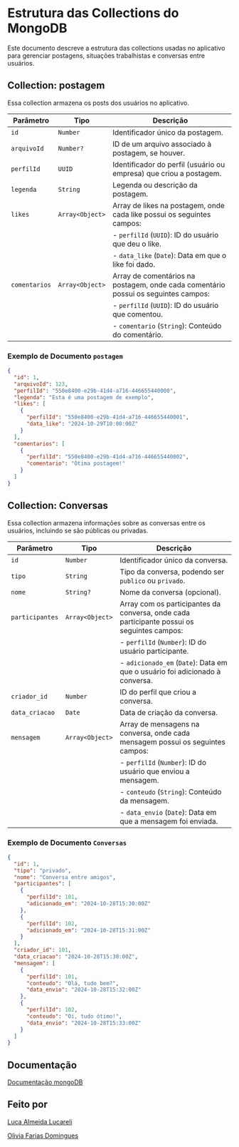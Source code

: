 # Estrutura das Collections do MongoDB

Este documento descreve a estrutura das collections usadas no aplicativo para gerenciar postagens, situações trabalhistas e conversas entre usuários.

## Collection: **postagem**

Essa collection armazena os posts dos usuários no aplicativo.

| Parâmetro      | Tipo                 | Descrição                                                                                 |
|----------------|----------------------|-------------------------------------------------------------------------------------------|
| `id`           | `Number`             | Identificador único da postagem.                                                          |
| `arquivoId`    | `Number?`            | ID de um arquivo associado à postagem, se houver.                                         |
| `perfilId`     | `UUID`               | Identificador do perfil (usuário ou empresa) que criou a postagem.                        |
| `legenda`      | `String`             | Legenda ou descrição da postagem.                                                         |
| `likes`        | `Array<Object>`      | Array de likes na postagem, onde cada like possui os seguintes campos:                    |
|                |                      | - `perfilId` (`UUID`): ID do usuário que deu o like.                                     |
|                |                      | - `data_like` (`Date`): Data em que o like foi dado.                                     |
| `comentarios`  | `Array<Object>`      | Array de comentários na postagem, onde cada comentário possui os seguintes campos:        |
|                |                      | - `perfilId` (`UUID`): ID do usuário que comentou.                                       |
|                |                      | - `comentario` (`String`): Conteúdo do comentário.                                       |

### Exemplo de Documento `postagem`

```json
{
  "id": 1,
  "arquivoId": 123,
  "perfilId": "550e8400-e29b-41d4-a716-446655440000",
  "legenda": "Esta é uma postagem de exemplo",
  "likes": [
    {
      "perfilId": "550e8400-e29b-41d4-a716-446655440001",
      "data_like": "2024-10-29T10:00:00Z"
    }
  ],
  "comentarios": [
    {
      "perfilId": "550e8400-e29b-41d4-a716-446655440002",
      "comentario": "Ótima postagem!"
    }
  ]
}
```

## Collection: **Conversas**

Essa collection armazena informações sobre as conversas entre os usuários, incluindo se são públicas ou privadas.

| Parâmetro      | Tipo                 | Descrição                                                                                 |
|----------------|----------------------|-------------------------------------------------------------------------------------------|
| `id`           | `Number`             | Identificador único da conversa.                                                          |
| `tipo`         | `String`             | Tipo da conversa, podendo ser `publico` ou `privado`.                                     |
| `nome`         | `String?`            | Nome da conversa (opcional).                                                              |
| `participantes`| `Array<Object>`      | Array com os participantes da conversa, onde cada participante possui os seguintes campos:|
|                |                      | - `perfilId` (`Number`): ID do usuário participante.                                      |
|                |                      | - `adicionado_em` (`Date`): Data em que o usuário foi adicionado à conversa.              |
| `criador_id`   | `Number`             | ID do perfil que criou a conversa.                                                        |
| `data_criacao` | `Date`               | Data de criação da conversa.                                                              |
| `mensagem`     | `Array<Object>`      | Array de mensagens na conversa, onde cada mensagem possui os seguintes campos:            |
|                |                      | - `perfilId` (`Number`): ID do usuário que enviou a mensagem.                             |
|                |                      | - `conteudo` (`String`): Conteúdo da mensagem.                                            |
|                |                      | - `data_envio` (`Date`): Data em que a mensagem foi enviada.                              |

### Exemplo de Documento `Conversas`

```json
{
  "id": 1,
  "tipo": "privado",
  "nome": "Conversa entre amigos",
  "participantes": [
    {
      "perfilId": 101,
      "adicionado_em": "2024-10-28T15:30:00Z"
    },
    {
      "perfilId": 102,
      "adicionado_em": "2024-10-28T15:31:00Z"
    }
  ],
  "criador_id": 101,
  "data_criacao": "2024-10-28T15:30:00Z",
  "mensagem": [
    {
      "perfilId": 101,
      "conteudo": "Olá, tudo bem?",
      "data_envio": "2024-10-28T15:32:00Z"
    },
    {
      "perfilId": 102,
      "conteudo": "Oi, tudo ótimo!",
      "data_envio": "2024-10-28T15:33:00Z"
    }
  ]
}
```

## Documentação

[Documentação mongoDB](https://www.mongodb.com/pt-br/docs/)


## Feito por

[Luca Almeida Lucareli](https://github.com/LucaLucareli)

[Olivia Farias Domingues](https://github.com/oliviaworks)
